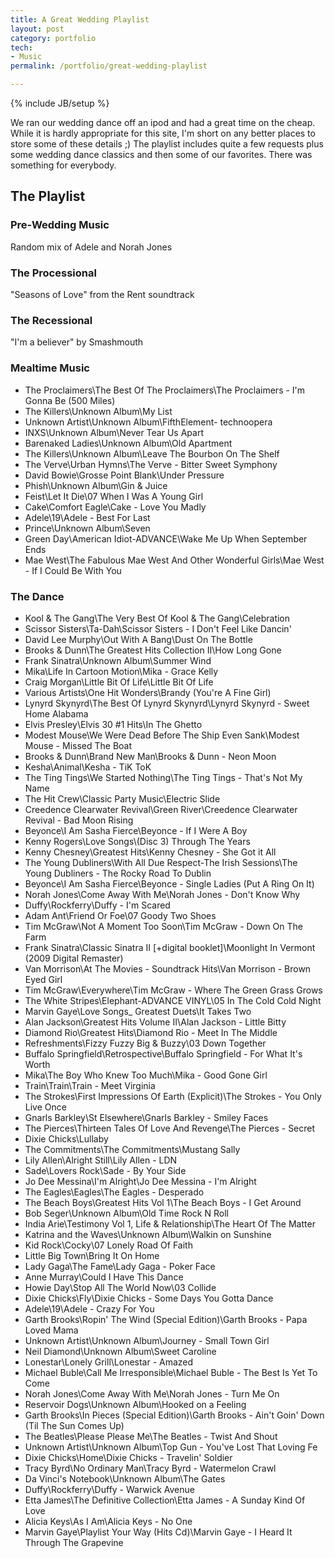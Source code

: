 ```yaml
---
title: A Great Wedding Playlist
layout: post
category: portfolio
tech:
- Music
permalink: /portfolio/great-wedding-playlist

---
```

{% include JB/setup %}
<div id="node-318" class="node node-portfolio node-promoted">
  <div class="content clearfix">
    <div class="field field-name-body field-type-text-with-summary field-label-hidden"><div class="field-items"><div class="field-item even"><p>We ran our wedding dance off an ipod and had a great time on the cheap. While it is hardly appropriate for this site, I'm short on any better places to store some of these details ;) The playlist includes quite a few requests plus some wedding dance classics and then some of our favorites. There was something for everybody.</p>
<!--break-->
<h2>
	The Playlist</h2>
<h3>
	Pre-Wedding Music</h3>
<p>Random mix of Adele and Norah Jones</p>
<h3>
	The Processional</h3>
<p>"Seasons of Love" from the Rent soundtrack</p>
<h3>
	The Recessional</h3>
<p>"I'm a believer" by Smashmouth</p>
<h3>
	Mealtime Music</h3>
<ul><li>
		The Proclaimers\The Best Of The Proclaimers\The Proclaimers - I'm Gonna Be (500 Miles)</li>
	<li>
		The Killers\Unknown Album\My List</li>
	<li>
		Unknown Artist\Unknown Album\FifthElement- technoopera</li>
	<li>
		INXS\Unknown Album\Never Tear Us Apart</li>
	<li>
		Barenaked Ladies\Unknown Album\Old Apartment</li>
	<li>
		The Killers\Unknown Album\Leave The Bourbon On The Shelf</li>
	<li>
		The Verve\Urban Hymns\The Verve - Bitter Sweet Symphony</li>
	<li>
		David Bowie\Grosse Point Blank\Under Pressure</li>
	<li>
		Phish\Unknown Album\Gin &amp; Juice</li>
	<li>
		Feist\Let It Die\07 When I Was A Young Girl</li>
	<li>
		Cake\Comfort Eagle\Cake - Love You Madly</li>
	<li>
		Adele\19\Adele - Best For Last</li>
	<li>
		Prince\Unknown Album\Seven</li>
	<li>
		Green Day\American Idiot-ADVANCE\Wake Me Up When September Ends</li>
	<li>
		Mae West\The Fabulous Mae West And Other Wonderful Girls\Mae West - If I Could Be With You</li>
</ul><h3>
	The Dance</h3>
<ul><li>
		Kool &amp; The Gang\The Very Best Of Kool &amp; The Gang\Celebration</li>
	<li>
		Scissor Sisters\Ta-Dah\Scissor Sisters - I Don't Feel Like Dancin'</li>
	<li>
		David Lee Murphy\Out With A Bang\Dust On The Bottle</li>
	<li>
		Brooks &amp; Dunn\The Greatest Hits Collection II\How Long Gone</li>
	<li>
		Frank Sinatra\Unknown Album\Summer Wind</li>
	<li>
		Mika\Life In Cartoon Motion\Mika - Grace Kelly</li>
	<li>
		Craig Morgan\Little Bit Of Life\Little Bit Of Life</li>
	<li>
		Various Artists\One Hit Wonders\Brandy (You're A Fine Girl)</li>
	<li>
		Lynyrd Skynyrd\The Best Of Lynyrd Skynyrd\Lynyrd Skynyrd - Sweet Home Alabama</li>
	<li>
		Elvis Presley\Elvis 30 #1 Hits\In The Ghetto</li>
	<li>
		Modest Mouse\We Were Dead Before The Ship Even Sank\Modest Mouse - Missed The Boat</li>
	<li>
		Brooks &amp; Dunn\Brand New Man\Brooks &amp; Dunn - Neon Moon</li>
	<li>
		Kesha\Animal\Kesha - TiK ToK</li>
	<li>
		The Ting Tings\We Started Nothing\The Ting Tings - That's Not My Name</li>
	<li>
		The Hit Crew\Classic Party Music\Electric Slide</li>
	<li>
		Creedence Clearwater Revival\Green River\Creedence Clearwater Revival - Bad Moon Rising</li>
	<li>
		Beyonce\I Am Sasha Fierce\Beyonce - If I Were A Boy</li>
	<li>
		Kenny Rogers\Love Songs\(Disc 3) Through The Years</li>
	<li>
		Kenny Chesney\Greatest Hits\Kenny Chesney - She Got it All</li>
	<li>
		The Young Dubliners\With All Due Respect-The Irish Sessions\The Young Dubliners - The Rocky Road To Dublin</li>
	<li>
		Beyonce\I Am Sasha Fierce\Beyonce - Single Ladies (Put A Ring On It)</li>
	<li>
		Norah Jones\Come Away With Me\Norah Jones - Don't Know Why</li>
	<li>
		Duffy\Rockferry\Duffy - I'm Scared</li>
	<li>
		Adam Ant\Friend Or Foe\07 Goody Two Shoes</li>
	<li>
		Tim McGraw\Not A Moment Too Soon\Tim McGraw - Down On The Farm</li>
	<li>
		Frank Sinatra\Classic Sinatra II [+digital booklet]\Moonlight In Vermont (2009 Digital Remaster)</li>
	<li>
		Van Morrison\At The Movies - Soundtrack Hits\Van Morrison - Brown Eyed Girl</li>
	<li>
		Tim McGraw\Everywhere\Tim McGraw - Where The Green Grass Grows</li>
	<li>
		The White Stripes\Elephant-ADVANCE VINYL\05 In The Cold Cold Night</li>
	<li>
		Marvin Gaye\Love Songs_ Greatest Duets\It Takes Two</li>
	<li>
		Alan Jackson\Greatest Hits Volume II\Alan Jackson - Little Bitty</li>
	<li>
		Diamond Rio\Greatest Hits\Diamond Rio - Meet In The Middle</li>
	<li>
		Refreshments\Fizzy Fuzzy Big &amp; Buzzy\03 Down Together</li>
	<li>
		Buffalo Springfield\Retrospective\Buffalo Springfield - For What It's Worth</li>
	<li>
		Mika\The Boy Who Knew Too Much\Mika - Good Gone Girl</li>
	<li>
		Train\Train\Train - Meet Virginia</li>
	<li>
		The Strokes\First Impressions Of Earth (Explicit)\The Strokes - You Only Live Once</li>
	<li>
		Gnarls Barkley\St Elsewhere\Gnarls Barkley - Smiley Faces</li>
	<li>
		The Pierces\Thirteen Tales Of Love And Revenge\The Pierces - Secret</li>
	<li>
		Dixie Chicks\Lullaby</li>
	<li>
		The Commitments\The Commitments\Mustang Sally</li>
	<li>
		Lily Allen\Alright Still\Lily Allen - LDN</li>
	<li>
		Sade\Lovers Rock\Sade - By Your Side</li>
	<li>
		Jo Dee Messina\I'm Alright\Jo Dee Messina - I'm Alright</li>
	<li>
		The Eagles\Eagles\The Eagles - Desperado</li>
	<li>
		The Beach Boys\Greatest Hits Vol 1\The Beach Boys - I Get Around</li>
	<li>
		Bob Seger\Unknown Album\Old Time Rock N Roll</li>
	<li>
		India Arie\Testimony Vol 1, Life &amp; Relationship\The Heart Of The Matter</li>
	<li>
		Katrina and the Waves\Unknown Album\Walkin on Sunshine</li>
	<li>
		Kid Rock\Cocky\07 Lonely Road Of Faith</li>
	<li>
		Little Big Town\Bring It On Home</li>
	<li>
		Lady Gaga\The Fame\Lady Gaga - Poker Face</li>
	<li>
		Anne Murray\Could I Have This Dance</li>
	<li>
		Howie Day\Stop All The World Now\03 Collide</li>
	<li>
		Dixie Chicks\Fly\Dixie Chicks - Some Days You Gotta Dance</li>
	<li>
		Adele\19\Adele - Crazy For You</li>
	<li>
		Garth Brooks\Ropin' The Wind (Special Edition)\Garth Brooks - Papa Loved Mama</li>
	<li>
		Unknown Artist\Unknown Album\Journey - Small Town Girl</li>
	<li>
		Neil Diamond\Unknown Album\Sweet Caroline</li>
	<li>
		Lonestar\Lonely Grill\Lonestar - Amazed</li>
	<li>
		Michael Buble\Call Me Irresponsible\Michael Buble - The Best Is Yet To Come</li>
	<li>
		Norah Jones\Come Away With Me\Norah Jones - Turn Me On</li>
	<li>
		Reservoir Dogs\Unknown Album\Hooked on a Feeling</li>
	<li>
		Garth Brooks\In Pieces (Special Edition)\Garth Brooks - Ain't Goin' Down (Til The Sun Comes Up)</li>
	<li>
		The Beatles\Please Please Me\The Beatles - Twist And Shout</li>
	<li>
		Unknown Artist\Unknown Album\Top Gun - You've Lost That Loving Fe</li>
	<li>
		Dixie Chicks\Home\Dixie Chicks - Travelin' Soldier</li>
	<li>
		Tracy Byrd\No Ordinary Man\Tracy Byrd - Watermelon Crawl</li>
	<li>
		Da Vinci's Notebook\Unknown Album\The Gates</li>
	<li>
		Duffy\Rockferry\Duffy - Warwick Avenue</li>
	<li>
		Etta James\The Definitive Collection\Etta James - A Sunday Kind Of Love</li>
	<li>
		Alicia Keys\As I Am\Alicia Keys - No One</li>
	<li>
		Marvin Gaye\Playlist Your Way (Hits Cd)\Marvin Gaye - I Heard It Through The Grapevine</li>
</ul></div></div></div>  </div>
</div>
